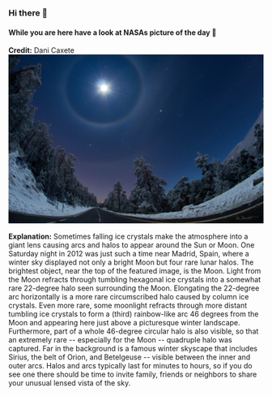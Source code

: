 <!-- You are a curios one 🔍 -->
### Hi there 👋 
#### While you are here have a look at NASAs picture of the day 🔭
**Credit:** Dani Caxete   
![Quadruple Lunar Halo Over Winter Road](img.png)   

**Explanation:** Sometimes falling ice crystals make the atmosphere into a giant lens causing arcs and halos to appear around the Sun or Moon. One Saturday night in 2012 was just such a time near Madrid, Spain, where a winter sky displayed not only a bright Moon but four rare lunar halos.  The brightest object, near the top of the featured image, is the Moon. Light from the Moon refracts through tumbling hexagonal ice crystals into a somewhat rare 22-degree halo seen surrounding the Moon. Elongating the 22-degree arc horizontally is a more rare circumscribed halo caused by column ice crystals. Even more rare, some moonlight refracts through more distant tumbling ice crystals to form a (third) rainbow-like arc 46 degrees from the Moon and appearing here just above a picturesque winter landscape. Furthermore, part of a whole 46-degree circular halo is also visible, so that an extremely rare -- especially for the Moon --  quadruple halo  was captured. Far in the background is a famous winter skyscape that includes Sirius, the belt of Orion, and Betelgeuse -- visible between the inner and outer arcs. Halos and arcs typically last for minutes to hours, so if you do see one there should be time to invite family, friends or neighbors to share your unusual lensed vista of the sky.